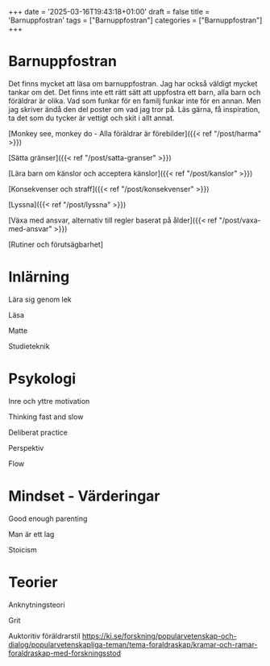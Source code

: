 +++
date = '2025-03-16T19:43:18+01:00'
draft = false
title = 'Barnuppfostran'
tags = ["Barnuppfostran"]
categories = ["Barnuppfostran"]
+++

# Barnuppfostran
Det finns mycket att läsa om barnuppfostran. Jag har också väldigt mycket tankar om det. Det finns inte ett rätt sätt att uppfostra ett barn, alla barn och föräldrar är olika. Vad som funkar för en familj funkar inte för en annan. Men jag skriver ändå den del poster om vad jag tror på. Läs gärna, få inspiration, ta det som du tycker är vettigt och skit i allt annat.

[Monkey see, monkey do - Alla föräldrar är förebilder]({{< ref "/post/harma" >}})

[Sätta gränser]({{< ref "/post/satta-granser" >}})

[Lära barn om känslor och acceptera känslor]({{< ref "/post/kanslor" >}})

[Konsekvenser och straff]({{< ref "/post/konsekvenser" >}})

[Lyssna]({{< ref "/post/lyssna" >}})

[Växa med ansvar, alternativ till regler baserat på ålder]({{< ref "/post/vaxa-med-ansvar" >}})

[Rutiner och förutsägbarhet]

# Inlärning
Lära sig genom lek<!-- TODO -->

Läsa

Matte

Studieteknik

# Psykologi
Inre och yttre motivation<!-- TODO -->

Thinking fast and slow

Deliberat practice

Perspektiv

Flow

# Mindset - Värderingar<!-- Eventuellt flytta -->
Good enough parenting<!-- TODO-->

Man är ett lag<!-- TODO -->

Stoicism

# Teorier
Anknytningsteori

Grit

Auktoritiv föräldrarstil
https://ki.se/forskning/popularvetenskap-och-dialog/popularvetenskapliga-teman/tema-foraldraskap/kramar-och-ramar-foraldraskap-med-forskningsstod

